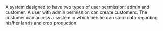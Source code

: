 A system designed to have two types of user permission: admin and customer. A user with admin permission can create customers. The customer can access a system in which he/she can store data regarding his/her lands and crop production.
